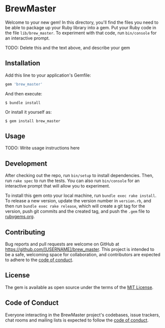 # BrewMaster

Welcome to your new gem! In this directory, you'll find the files you need to be able to package up your Ruby library into a gem. Put your Ruby code in the file `lib/brew_master`. To experiment with that code, run `bin/console` for an interactive prompt.

TODO: Delete this and the text above, and describe your gem

## Installation

Add this line to your application's Gemfile:

```ruby
gem 'brew_master'
```

And then execute:

    $ bundle install

Or install it yourself as:

    $ gem install brew_master

## Usage

TODO: Write usage instructions here

## Development

After checking out the repo, run `bin/setup` to install dependencies. Then, run `rake spec` to run the tests. You can also run `bin/console` for an interactive prompt that will allow you to experiment.

To install this gem onto your local machine, run `bundle exec rake install`. To release a new version, update the version number in `version.rb`, and then run `bundle exec rake release`, which will create a git tag for the version, push git commits and the created tag, and push the `.gem` file to [rubygems.org](https://rubygems.org).

## Contributing

Bug reports and pull requests are welcome on GitHub at https://github.com/[USERNAME]/brew_master. This project is intended to be a safe, welcoming space for collaboration, and contributors are expected to adhere to the [code of conduct](https://github.com/[USERNAME]/brew_master/blob/master/CODE_OF_CONDUCT.md).

## License

The gem is available as open source under the terms of the [MIT License](https://opensource.org/licenses/MIT).

## Code of Conduct

Everyone interacting in the BrewMaster project's codebases, issue trackers, chat rooms and mailing lists is expected to follow the [code of conduct](https://github.com/[USERNAME]/brew_master/blob/master/CODE_OF_CONDUCT.md).
